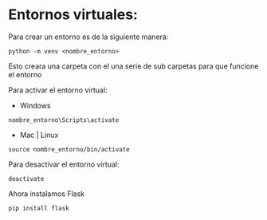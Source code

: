 # Entornos virtuales:

Para crear un entorno es de la siguiente manera:

```
python -m venv <nombre_entorno>
```

Esto creara una carpeta con el una serie de sub carpetas para que funcione el entorno

Para activar el entorno virtual:

- Windows

```
nombre_entorno\Scripts\activate
```

- Mac | Linux

```
source nombre_entorno/bin/activate
```

Para desactivar el entorno virtual:

```
deactivate
```

Ahora instalamos Flask

```
pip install flask
```
